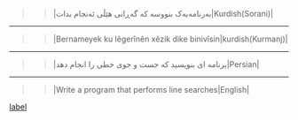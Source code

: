 >>|بەرنامەیەک بنووسە کە گەڕانی هێڵی ئەنجام بدات|Kurdish(Sorani)|
---------------------------------------------------------------------------------
>>|Bernameyek ku lêgerînên xêzik dike binivîsin|kurdish(Kurmanj)|
---------------------------------------------------------------------------------

>>|برنامه ای بنویسید که جست و جوی خطی را  انجام دهد|Persian|
---------------------------------------------------------------------------------

>>|Write a program that performs line searches|English|

[label](readme.md)